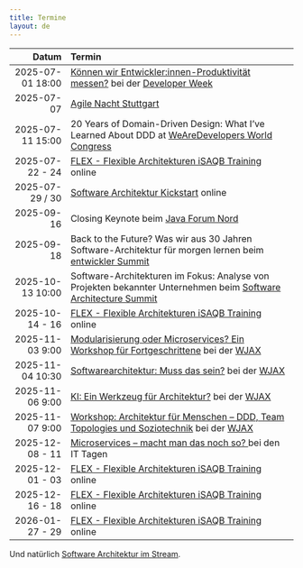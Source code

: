 ```yaml
---
title: Termine
layout: de
---
```


|            Datum | Termin                                                                                                                                                                   |
|-----------------:|:-------------------------------------------------------------------------------------------------------------------------------------------------------------------------|
| 2025-07-01 18:00 | [Können wir Entwickler:innen-Produktivität messen?](https://www.developer-week.de/programm/#/talk/konnen-wir-entwicklerinnen-produktivitat-messen) bei der [Developer Week](https://www.developer-week.de/) |
| 2025-07-07 | [Agile Nacht Stuttgart](https://www.mitblick.de/agile-nacht-stuttgart/) |
| 2025-07-11 15:00 | 20 Years of Domain-Driven Design: What I’ve Learned About DDD at [WeAreDevelopers World Congress](https://www.wearedevelopers.com/world-congress/) |
|  2025-07-22 - 24 | [FLEX - Flexible Architekturen iSAQB Training](https://www.socreatory.com/de/trainings/flex) online                                                                      |
| 2025-07-29 / 30 | [Software Architektur Kickstart](https://www.socreatory.com/de/trainings/arch-kickstart) online |
| 2025-09-16 | Closing Keynote beim [Java Forum Nord](https://javaforumnord.de/2025/) |
| 2025-09-18 | Back to the Future? Was wir aus 30 Jahren Software-Architektur für morgen lernen beim [entwickler Summit](https://entwickler.de/entwickler-summit/) |
| 2025-10-13 10:00 | Software-Architekturen im Fokus: Analyse von Projekten bekannter Unternehmen beim [Software Architecture Summit](https://entwickler.de/conferences/software-architecture-summit-oktober-2025) |
|  2025-10-14 - 16 | [FLEX - Flexible Architekturen iSAQB Training](https://www.socreatory.com/de/trainings/flex) online |
| 2025-11-03 9:00 | [Modularisierung oder Microservices? Ein Workshop für Fortgeschrittene](https://jax.de/microservices/microservices-workshop-fortgeschrittene/) bei der [WJAX](https://jax.de/muenchen/) |
| 2025-11-04 10:30 | [Softwarearchitektur: Muss das sein?](https://jax.de/software-architecture/software-architektur-muss-sein/) bei der [WJAX](https://jax.de/muenchen/) |
| 2025-11-06 9:00 | [KI: Ein Werkzeug für Architektur?](https://jax.de/software-architecture/ki-werkzeug-architektur/) bei der [WJAX](https://jax.de/muenchen/) |
| 2025-11-07 9:00 | [Workshop: Architektur für Menschen – DDD, Team Topologies und Soziotechnik](https://jax.de/software-architecture/soziotechnischer-architektur-workshop/) bei der [WJAX](https://jax.de/muenchen/) |
| 2025-12-08 - 11 | [Microservices – macht man das noch so? ](https://www.ittage.informatik-aktuell.de/programm/2025/microservices-macht-man-das-noch-so.html) bei den IT Tagen |
|  2025-12-01 - 03 | [FLEX - Flexible Architekturen iSAQB Training](https://www.socreatory.com/de/trainings/flex) online |
|  2025-12-16 - 18 | [FLEX - Flexible Architekturen iSAQB Training](https://www.socreatory.com/de/trainings/flex) online |
|  2026-01-27 - 29 | [FLEX - Flexible Architekturen iSAQB Training](https://www.socreatory.com/de/trainings/flex) online                                                                      |

Und natürlich [Software Architektur im
Stream](https://software-architektur.tv/).
